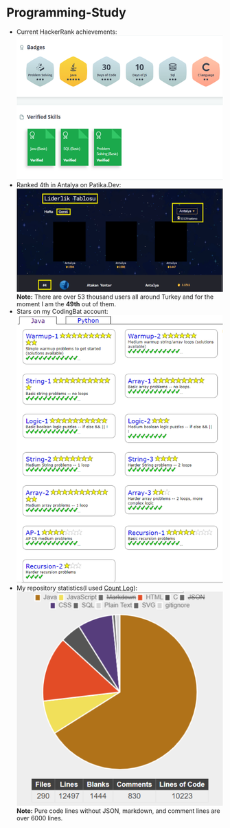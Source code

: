 # Programming-Study
- Current HackerRank achievements:
<br> ![hackerrank-badges](img/hackerrank-badges.png)
- Ranked 4th in Antalya on Patika.Dev:
<br> ![patika-ranking](img/patika-ranking.png)
<br> **Note:** There are over 53 thousand users all around Turkey and for the moment I am the **49th** out of them.  
- Stars on my CodingBat account: 
<br> ![codingbat-stars](img/codingbat-stars.png)
- My repository statistics(I used [Count Log](https://codetabs.com/count-loc/count-loc-online.html)): 
<br> ![oop-stats](img/repo-chart.png)
<br> **Note:** Pure code lines without JSON, markdown, and comment lines are over 6000 lines. 
